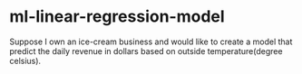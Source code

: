 # ml-linear-regression-model
Suppose I own an ice-cream business and would like to create a model that predict the daily revenue in dollars based on outside temperature(degree celsius).
